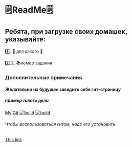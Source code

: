 # 🗒ReadMe🗒
##  Ребята, при загрузке своих домашек, указывайте:

1️⃣. 📄 для какого 📑

2️⃣.2. 📚номер задания 

### Дополнительные примечания
#### Желательно на будущее заведите себе гит-страницу
##### пример такого дела
[My Git](https://github.com/Reversabled)
  [![build](https://github.com/Reversabled/vue-test-app/actions/workflows/main.yml/badge.svg?branch=master)](https://github.com/Reversabled/vue-test-app/actions/workflows/main.yml)
  [![build](https://github.com/Reversabled/vue-test-app/actions/workflows/build.yml/badge.svg)](https://github.com/Reversabled/vue-test-app/actions/workflows/build.yml)

###### Чтобы воспользоваться гитом, надо его установить
[This link](https://git-scm.com/downloads)






